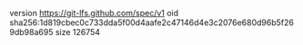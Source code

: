 version https://git-lfs.github.com/spec/v1
oid sha256:1d819cbec0c733dda5f00d4aafe2c47146d4e3c2076e680d96b5f269db98a695
size 126754
